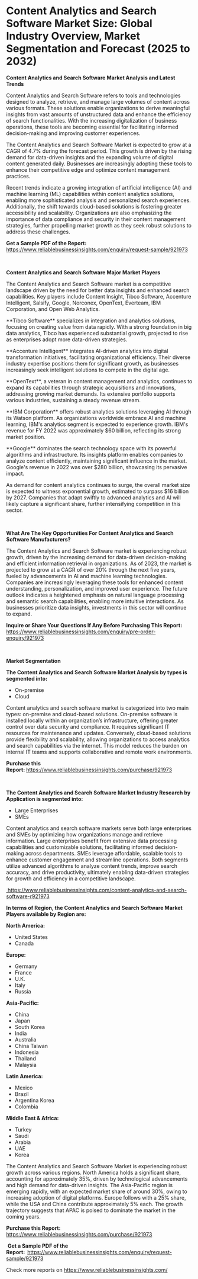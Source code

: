 <p><h1>Content Analytics and Search Software Market Size: Global Industry Overview, Market Segmentation and Forecast (2025 to 2032)</h1></p><p><strong>Content Analytics and Search Software Market Analysis and Latest Trends</strong></p>
<p><p>Content Analytics and Search Software refers to tools and technologies designed to analyze, retrieve, and manage large volumes of content across various formats. These solutions enable organizations to derive meaningful insights from vast amounts of unstructured data and enhance the efficiency of search functionalities. With the increasing digitalization of business operations, these tools are becoming essential for facilitating informed decision-making and improving customer experiences.</p><p>The Content Analytics and Search Software Market is expected to grow at a CAGR of 4.7% during the forecast period. This growth is driven by the rising demand for data-driven insights and the expanding volume of digital content generated daily. Businesses are increasingly adopting these tools to enhance their competitive edge and optimize content management practices.</p><p>Recent trends indicate a growing integration of artificial intelligence (AI) and machine learning (ML) capabilities within content analytics solutions, enabling more sophisticated analysis and personalized search experiences. Additionally, the shift towards cloud-based solutions is fostering greater accessibility and scalability. Organizations are also emphasizing the importance of data compliance and security in their content management strategies, further propelling market growth as they seek robust solutions to address these challenges.</p></p>
<p><strong>Get a Sample PDF of the Report:&nbsp;</strong> <a href="https://www.reliablebusinessinsights.com/enquiry/request-sample/921973?utm_campaign=3025&utm_medium=2&utm_source=Github&utm_content=ia&utm_term=07032025&utm_id=content-analytics-and-search-software">https://www.reliablebusinessinsights.com/enquiry/request-sample/921973</a></p>
<p>&nbsp;</p>
<p><strong>Content Analytics and Search Software Major Market Players</strong></p>
<p><p>The Content Analytics and Search Software market is a competitive landscape driven by the need for better data insights and enhanced search capabilities. Key players include Content Insight, Tibco Software, Accenture Intelligent, Salsify, Google, Norconex, OpenText, Everteam, IBM Corporation, and Open Web Analytics.</p><p>**Tibco Software** specializes in integration and analytics solutions, focusing on creating value from data rapidly. With a strong foundation in big data analytics, Tibco has experienced substantial growth, projected to rise as enterprises adopt more data-driven strategies.</p><p>**Accenture Intelligent** integrates AI-driven analytics into digital transformation initiatives, facilitating organizational efficiency. Their diverse industry expertise positions them for significant growth, as businesses increasingly seek intelligent solutions to compete in the digital age.</p><p>**OpenText**, a veteran in content management and analytics, continues to expand its capabilities through strategic acquisitions and innovations, addressing growing market demands. Its extensive portfolio supports various industries, sustaining a steady revenue stream.</p><p>**IBM Corporation** offers robust analytics solutions leveraging AI through its Watson platform. As organizations worldwide embrace AI and machine learning, IBM's analytics segment is expected to experience growth. IBM's revenue for FY 2022 was approximately $60 billion, reflecting its strong market position.</p><p>**Google** dominates the search technology space with its powerful algorithms and infrastructure. Its insights platform enables companies to analyze content efficiently, maintaining significant influence in the market. Google's revenue in 2022 was over $280 billion, showcasing its pervasive impact.</p><p>As demand for content analytics continues to surge, the overall market size is expected to witness exponential growth, estimated to surpass $16 billion by 2027. Companies that adapt swiftly to advanced analytics and AI will likely capture a significant share, further intensifying competition in this sector.</p></p>
<p>&nbsp;</p>
<p><strong>What Are The Key Opportunities For Content Analytics and Search Software Manufacturers?</strong></p>
<p><p>The Content Analytics and Search Software market is experiencing robust growth, driven by the increasing demand for data-driven decision-making and efficient information retrieval in organizations. As of 2023, the market is projected to grow at a CAGR of over 20% through the next five years, fueled by advancements in AI and machine learning technologies. Companies are increasingly leveraging these tools for enhanced content understanding, personalization, and improved user experience. The future outlook indicates a heightened emphasis on natural language processing and semantic search capabilities, enabling more intuitive interactions. As businesses prioritize data insights, investments in this sector will continue to expand.</p></p>
<p><strong>Inquire or Share Your Questions If Any Before Purchasing This Report:</strong> <a href="https://www.reliablebusinessinsights.com/enquiry/pre-order-enquiry/921973?utm_campaign=3025&utm_medium=2&utm_source=Github&utm_content=ia&utm_term=07032025&utm_id=content-analytics-and-search-software">https://www.reliablebusinessinsights.com/enquiry/pre-order-enquiry/921973</a></p>
<p>&nbsp;</p>
<p><strong>Market Segmentation</strong></p>
<p><strong>The Content Analytics and Search Software Market Analysis by types is segmented into:</strong></p>
<p><ul><li>On-premise</li><li>Cloud</li></ul></p>
<p><p>Content analytics and search software market is categorized into two main types: on-premise and cloud-based solutions. On-premise software is installed locally within an organization’s infrastructure, offering greater control over data security and compliance. It requires significant IT resources for maintenance and updates. Conversely, cloud-based solutions provide flexibility and scalability, allowing organizations to access analytics and search capabilities via the internet. This model reduces the burden on internal IT teams and supports collaborative and remote work environments.</p></p>
<p><strong>Purchase this Report:&nbsp;</strong><a href="https://www.reliablebusinessinsights.com/purchase/921973?utm_campaign=3025&utm_medium=2&utm_source=Github&utm_content=ia&utm_term=07032025&utm_id=content-analytics-and-search-software">https://www.reliablebusinessinsights.com/purchase/921973</a></p>
<p>&nbsp;</p>
<p><strong>The Content Analytics and Search Software Market Industry Research by Application is segmented into:</strong></p>
<p><ul><li>Large Enterprises</li><li>SMEs</li></ul></p>
<p><p>Content analytics and search software markets serve both large enterprises and SMEs by optimizing how organizations manage and retrieve information. Large enterprises benefit from extensive data processing capabilities and customizable solutions, facilitating informed decision-making across departments. SMEs leverage affordable, scalable tools to enhance customer engagement and streamline operations. Both segments utilize advanced algorithms to analyze content trends, improve search accuracy, and drive productivity, ultimately enabling data-driven strategies for growth and efficiency in a competitive landscape.</p></p>
<p><a href="https://www.reliablebusinessinsights.com/content-analytics-and-search-software-r921973?utm_campaign=3025&utm_medium=2&utm_source=Github&utm_content=ia&utm_term=07032025&utm_id=content-analytics-and-search-software">&nbsp;https://www.reliablebusinessinsights.com/content-analytics-and-search-software-r921973</a></p>
<p><strong>In terms of Region, the Content Analytics and Search Software Market Players available by Region are:</strong></p>
<p>
    <p> <strong> North America: </strong>
        <ul>
            <li>United States</li>
            <li>Canada</li>
        </ul>
        </p> 
    <p> <strong> Europe: </strong>
        <ul>
            <li>Germany</li>
            <li>France</li>
            <li>U.K.</li>
            <li>Italy</li>
            <li>Russia</li>
        </ul>
        </p> 
    <p> <strong> Asia-Pacific: </strong>
        <ul>
            <li>China</li>
            <li>Japan</li>
            <li>South Korea</li>
            <li>India</li>
            <li>Australia</li>
            <li>China Taiwan</li>
            <li>Indonesia</li>
            <li>Thailand</li>
            <li>Malaysia</li>
        </ul>
        </p> 
    <p> <strong> Latin America: </strong>
        <ul>
            <li>Mexico</li>
            <li>Brazil</li>
            <li>Argentina Korea</li>
            <li>Colombia</li>
        </ul>
        </p> 
    <p> <strong> Middle East & Africa: </strong>
        <ul>
            <li>Turkey</li>
            <li>Saudi</li>
            <li>Arabia</li>
            <li>UAE</li>
            <li>Korea</li>
        </ul>
    </p>
    </p>
<p><p>The Content Analytics and Search Software Market is experiencing robust growth across various regions. North America holds a significant share, accounting for approximately 35%, driven by technological advancements and high demand for data-driven insights. The Asia-Pacific region is emerging rapidly, with an expected market share of around 30%, owing to increasing adoption of digital platforms. Europe follows with a 25% share, while the USA and China contribute approximately 5% each. The growth trajectory suggests that APAC is poised to dominate the market in the coming years.</p></p>
<p><strong>Purchase this Report: </strong><a href="https://www.reliablebusinessinsights.com/purchase/921973?utm_campaign=3025&utm_medium=2&utm_source=Github&utm_content=ia&utm_term=07032025&utm_id=content-analytics-and-search-software">https://www.reliablebusinessinsights.com/purchase/921973</a></p>
<p>&nbsp;<strong>Get a Sample PDF of the Report:&nbsp;&nbsp;</strong><a href="https://www.reliablebusinessinsights.com/enquiry/request-sample/921973?utm_campaign=3025&utm_medium=2&utm_source=Github&utm_content=ia&utm_term=07032025&utm_id=content-analytics-and-search-software">https://www.reliablebusinessinsights.com/enquiry/request-sample/921973</a></p>
<p><strong></strong></p>
<p>Check more reports on <a href="https://www.reliablebusinessinsights.com/?utm_campaign=3025&utm_medium=2&utm_source=Github&utm_content=ia&utm_term=07032025&utm_id=content-analytics-and-search-software">https://www.reliablebusinessinsights.com/</a></p>